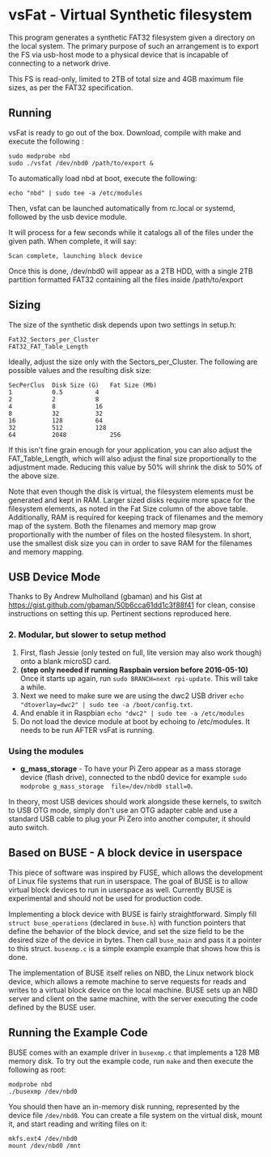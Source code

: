 # vsFat - Virtual Synthetic filesystem

This program generates a synthetic FAT32 filesystem given a directory on the 
local system. The primary purpose of such an arrangement is to export the FS
via usb-host mode to a physical device that is incapable of connecting to
a network drive.

This FS is read-only, limited to 2TB of total size and 4GB maximum file sizes,
as per the FAT32 specification.

## Running

vsFat is ready to go out of the box. Download, compile with make and execute 
the following :

    sudo modprobe nbd
    sudo ./vsfat /dev/nbd0 /path/to/export &
    
To automatically load nbd at boot, execute the following:

    echo "nbd" | sudo tee -a /etc/modules
    
Then, vsfat can be launched automatically from rc.local or systemd, followed by the
usb device module.
    
It will process for a few seconds while it catalogs all of the files under the
given path. When complete, it will say:

    Scan complete, launching block device
    
Once this is done, /dev/nbd0 will appear as a 2TB HDD, with a single 2TB 
partition formatted FAT32 containing all the files inside /path/to/export

## Sizing
The size of the synthetic disk depends upon two settings in setup.h:
    
    Fat32_Sectors_per_Cluster
    FAT32_FAT_Table_Length
    
Ideally, adjust the size only with the Sectors_per_Cluster. 
The following are possible values and the resulting disk size:

    SecPerClus	Disk Size (G)	Fat Size (Mb)
    1	        0.5	        4
    2       	2	        8
    4	        8	        16
    8	        32	        32
    16	        128	        64
    32	        512	        128
    64	        2048	        256

If this isn't fine grain enough for your application, you can also adjust the FAT_Table_Length, which will also adjust the final size proportionally to the adjustment made. Reducing this value by 50% will shrink the disk to 50% of the above size.

Note that even though the disk is virtual, the filesystem elements must be generated and kept in RAM. Larger sized disks require more space for the filesystem elements, as noted in the Fat Size column of the above table. Additionally, RAM is required for keeping track of filenames and the memory map of the system. Both the filenames and memory map grow proportionally with the number of files on the hosted filesystem. In short, use the smallest disk size you can in order to save RAM for the filenames and memory mapping.

## USB Device Mode

Thanks to By Andrew Mulholland (gbaman) and his Gist at 
https://gist.github.com/gbaman/50b6cca61dd1c3f88f41 for clean, consise instructions 
on setting this up. Pertinent sections reproduced here.  

### 2. Modular, but slower to setup method
 
    
1. First, flash Jessie (only tested on full, lite version may also work though) onto a blank microSD card.  
2. **(step only needed if running Raspbain version before 2016-05-10)** Once it starts up again, run ```sudo BRANCH=next rpi-update```. This will take a while.  
3. Next we need to make sure we are using the dwc2 USB driver ```echo "dtoverlay=dwc2" | sudo tee -a /boot/config.txt```.
4. And enable it in Raspbian ```echo "dwc2" | sudo tee -a /etc/modules```
5. Do not load the device module at boot by echoing to /etc/modules. It needs to be run AFTER vsFat is running.
    
### Using the modules

- **g_mass_storage** - To have your Pi Zero appear as a mass storage device (flash drive), connected to the nbd0 device for example ```sudo modprobe g_mass_storage  file=/dev/nbd0 stall=0```.

In theory, most USB devices should work alongside these kernels, to switch to USB OTG mode, simply don't use an OTG adapter cable and use a standard USB cable to plug your Pi Zero into another computer, it should auto switch.   

## Based on BUSE - A block device in userspace

This piece of software was inspired by FUSE, which allows the development of
Linux file systems that run in userspace. The goal of BUSE is to allow virtual
block devices to run in userspace as well. Currently BUSE is experimental and
should not be used for production code.

Implementing a block device with BUSE is fairly straightforward. Simply fill
`struct buse_operations` (declared in `buse.h`) with function pointers that
define the behavior of the block device, and set the size field to be the
desired size of the device in bytes. Then call `buse_main` and pass it a
pointer to this struct. `busexmp.c` is a simple example example that shows how
this is done.

The implementation of BUSE itself relies on NBD, the Linux network block device,
which allows a remote machine to serve requests for reads and writes to a
virtual block device on the local machine. BUSE sets up an NBD server and client
on the same machine, with the server executing the code defined by the BUSE
user.

## Running the Example Code

BUSE comes with an example driver in `busexmp.c` that implements a 128 MB
memory disk. To try out the example code, run `make` and then execute the
following as root:

    modprobe nbd
    ./busexmp /dev/nbd0

You should then have an in-memory disk running, represented by the device file
`/dev/nbd0`. You can create a file system on the virtual disk, mount it, and
start reading and writing files on it:

    mkfs.ext4 /dev/nbd0
    mount /dev/nbd0 /mnt
